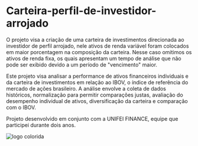 # Carteira-perfil-de-investidor-arrojado

O projeto visa a criação de uma carteira de investimentos direcionada ao investidor de perfil arrojado, nele ativos de renda variável foram colocados em maior porcentagem na composição da carteira. Nesse caso omitimos os ativos de renda fixa, os quais apresentam um tempo de análise que não pode ser exibido devido a um período de "vencimento" maior. 

Este projeto visa analisar a performance de ativos financeiros individuais e da carteira de investimentos em relação ao IBOV, o índice de referência do mercado de ações brasileiro. A análise envolve a coleta de dados históricos, normalização para permitir comparações justas, avaliação do desempenho individual de ativos, diversificação da carteira e comparação com o IBOV. 

Projeto desenvolvido em conjunto com a UNIFEI FINANCE, equipe que participei durante dois anos.



![logo colorida](https://github.com/OsvaldoKobayashi/Carteira-perfil-de-investidor-arrojado/assets/144548342/8e5ba4a1-b223-491b-9413-585782fe2db9)

